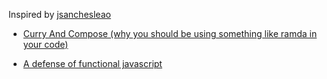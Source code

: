 Inspired by [jsanchesleao](https://jsleao.wordpress.com/about/)

- [Curry And Compose (why you should be using something like ramda in your code)](https://jsleao.wordpress.com/2015/02/22/curry-and-compose-why-you-should-be-using-something-like-ramda-in-your-code/)

 - [A defense of functional javascript](https://jsleao.wordpress.com/2015/02/20/a-defense-of-functional-javascript/)

